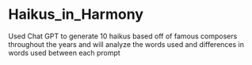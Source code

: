 # Haikus_in_Harmony
Used Chat GPT to generate 10 haikus based off of famous composers throughout the years and will analyze the words used and differences in words used between each prompt
